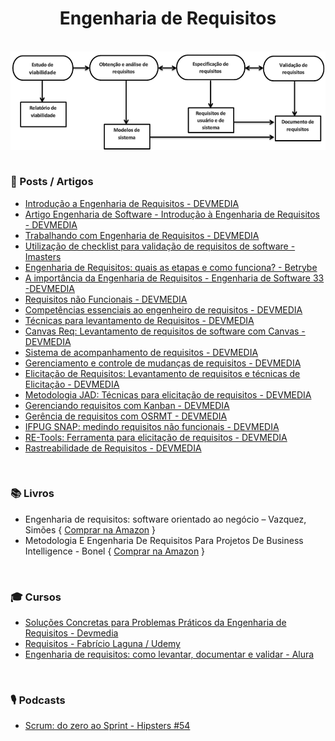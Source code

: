 <div align="center">

  # Engenharia de Requisitos
  
  <br>
  
  <img src="images/Processo-de-Engenharia-de-Requisitos-adaptado-de-SOMMERVILLE.png" min-width="700px" width="700px" align="center" alt="image">
  
</div>

<br>

### 📰 Posts / Artigos

+ [Introdução a Engenharia de Requisitos - DEVMEDIA](https://www.devmedia.com.br/introducao-a-engenharia-de-requisitos/29454)
+ [Artigo Engenharia de Software - Introdução à Engenharia de Requisitos - DEVMEDIA](https://www.devmedia.com.br/artigo-engenharia-de-software-introducao-a-engenharia-de-requisitos/8034)
+ [Trabalhando com Engenharia de Requisitos - DEVMEDIA](https://www.devmedia.com.br/trabalhando-com-engenharia-de-requisitos/30207) 
+ [Utilização de checklist para validação de requisitos de software - Imasters](https://imasters.com.br/devsecops/utilizacao-de-checklist-para-validacao-de-requisitos-de-software)
+ [Engenharia de Requisitos: quais as etapas e como funciona? - Betrybe](https://blog.betrybe.com/tecnologia/engenharia-de-requisitos-tudo-sobre/)
+ [A importância da Engenharia de Requisitos - Engenharia de Software 33 -DEVMEDIA](https://www.devmedia.com.br/a-importancia-da-engenharia-de-requisitos-engenharia-de-software-33/19305)
+ [Requisitos não Funcionais - DEVMEDIA](https://www.devmedia.com.br/artigo-engenharia-de-software-3-requisitos-nao-funcionais/9525)
+ [Competências essenciais ao engenheiro de requisitos - DEVMEDIA](https://www.devmedia.com.br/competencias-essenciais-ao-engenheiro-de-requisitos/34193)
+ [Técnicas para levantamento de Requisitos - DEVMEDIA](https://www.devmedia.com.br/tecnicas-para-levantamento-de-requisitos/9151)
+ [Canvas Req: Levantamento de requisitos de software com Canvas - DEVMEDIA](https://www.devmedia.com.br/canvas-req-levantamento-de-requisitos-de-software-com-canvas/33991)
+ [Sistema de acompanhamento de requisitos - DEVMEDIA](https://www.devmedia.com.br/sistema-de-acompanhamento-de-requisitos/25368)
+ [Gerenciamento e controle de mudanças de requisitos - DEVMEDIA](https://www.devmedia.com.br/gerenciamento-e-controle-de-mudancas-de-requisitos/32278)
+ [Elicitação de Requisitos: Levantamento de requisitos e técnicas de Elicitação - DEVMEDIA](https://www.devmedia.com.br/elicitacao-de-requisitos-levantamento-de-requisitos-e-tecnicas-de-elicitacao/31872)
+ [Metodologia JAD: Técnicas para elicitação de requisitos - DEVMEDIA](https://www.devmedia.com.br/metodologia-jad-tecnicas-para-elicitacao-de-requisitos/34192)
+ [Gerenciando requisitos com Kanban - DEVMEDIA](https://www.devmedia.com.br/gerenciando-requisitos-com-kanban/27250)
+ [Gerência de requisitos com OSRMT - DEVMEDIA](https://www.devmedia.com.br/gerencia-de-requisitos-com-osrmt/32707)
+ [IFPUG SNAP: medindo requisitos não funcionais - DEVMEDIA](https://www.devmedia.com.br/ifpug-snap-medindo-requisitos-nao-funcionais/30204)
+ [RE-Tools: Ferramenta para elicitação de requisitos - DEVMEDIA](https://www.devmedia.com.br/re-tools-ferramenta-para-elicitacao-de-requisitos/31990)
+ [Rastreabilidade de Requisitos - DEVMEDIA](https://www.devmedia.com.br/rastreabilidade-de-requisitos/25978)

<br>

### 📚 Livros
 
+ Engenharia de requisitos: software orientado ao negócio – Vazquez, Simões { [Comprar na Amazon](https://www.amazon.com.br/Engenharia-Requisitos-Software-Orientado-Neg%C3%B3cio/dp/8574527904/ref=asc_df_8574527904/?tag=googleshopp00-20&linkCode=df0&hvadid=379685898225&hvpos=&hvnetw=g&hvrand=6856855941388331578&hvpone=&hvptwo=&hvqmt=&hvdev=c&hvdvcmdl=&hvlocint=&hvlocphy=1001634&hvtargid=pla-398225629438&psc=1) }
+ Metodologia E Engenharia De Requisitos Para Projetos De Business Intelligence - Bonel { [Comprar na Amazon](https://www.amazon.com.br/Metodologia-Engenharia-Requisitos-Projetos-Intelligence/dp/6500177622/ref=sr_1_2?keywords=engenharia+de+requisitos&qid=1658769379&s=books&sprefix=engenharia+de+requis%2Cstripbooks%2C215&sr=1-2&ufe=app_do%3Aamzn1.fos.fcd6d665-32ba-4479-9f21-b774e276a678) }


<br>

### 🎓 Cursos

+ [Soluções Concretas para Problemas Práticos da Engenharia de Requisitos - Devmedia](https://www.devmedia.com.br/curso/solucoes-concretas-para-problemas-praticos-da-engenharia-de-requisitos/308)
+ [Requisitos - Fabrício Laguna / Udemy](https://www.udemy.com/course/requisitos/#instructor-1)
+ [Engenharia de requisitos: como levantar, documentar e validar - Alura](https://www.alura.com.br/curso-online-engenharia-requisitos)

<br>
  
### 🎙️ Podcasts

+ [Scrum: do zero ao Sprint - Hipsters #54](https://cursos.alura.com.br/hipsterstech-scrum-do-zero-ao-sprint-hipsters-54-a532)
